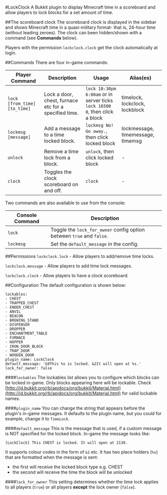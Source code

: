 #LockClock
A Bukkit plugin to display Minecraft time in a scoreboard and allow players to lock blocks for a set amount of time.

##The scoreboard clock
The scoreboard clock is displayed in the sidebar and shows Minecraft time in a quasi-military format- that is, 24-hour time (without leading zeroes). The clock can been hidden/shown with a command (see __Commands__ below).

Players with the permission `lockclock.clock` get the clock automatically at login.

##Commands
There are four in-game commands:

Player Command  | Description | Usage | Alias(es)
------------- | ------------- | ------------- | -------------
`lock [from_time] [to_time]` | Lock a door, chest, furnace etc for a specified time. | `lock 10:30pm 6:00am` or in server ticks `lock 16500 0`, then click a block | timelock, lockclock, lockblock
`lockmsg [message]`  | Add a message to a time locked block. | `lockmsg No! Go away.`, then click locked block | lockmessage, timemessage, timemsg
`unlock` | Remove a time lock from a block. | `unlock`, then click locked block | -
`clock` | Toggles the clock scoreboard on and off. | `clock` | -

Two commands are also available to use from the console:

Console Command  | Description
------------- | -------------
`lock`  | Toggle the `lock_for_owner` config option between `true` and `false`.
`lockmsg`  | Set the `default_message` in the config.

##Permissions
`lockclock.lock` - Allow players to add/remove time locks.

`lockclock.message` - Allow players to add time lock messages.

`lockclock.clock` - Allow players to have a clock scoreboard.


##Configuration
The default configuration is shown below:

```
lockables:
- CHEST
- TRAPPED_CHEST
- ENDER_CHEST
- ANVIL
- BEACON
- BREWING_STAND
- DISPENSER
- DROPPER
- ENCHANTMENT_TABLE
- FURNACE
- HOPPER
- IRON_DOOR_BLOCK
- TRAP_DOOR
- WOODEN_DOOR
plugin_name: LockClock
default_message: '&9This %s is locked. &2It will open at %s.'
lock_for_owner: false
```
####`lockables`
The lockables list allows you to configure which blocks can be locked in-game. Only blocks appearing here will be lockable. Check [http://jd.bukkit.org/rb/apidocs/org/bukkit/Material.html](http://jd.bukkit.org/rb/apidocs/org/bukkit/Material.html) for valid lockable names.

####`plugin_name`
You can change the string that appears before the plugin's in-game messages. It defaults to the plugin name, but you could for example, change it to `TimeLock`.

####`default_message`
This is the message that is used, if a custom message is NOT specified for the locked block. In-game the message looks like:

`[LockClock] This CHEST is locked. It will open at 2130.`

It supports colour codes in the form of `&1` etc. It has two place holders (`%s`) that are formatted when the message is sent:

* the first will receive the locked block type e.g. CHEST
* the second will receive the time the block will be unlocked

####`lock_for_owner`
This setting determines whether the time lock applies to all players (`true`) or all players __except__ the lock owner (`false`).